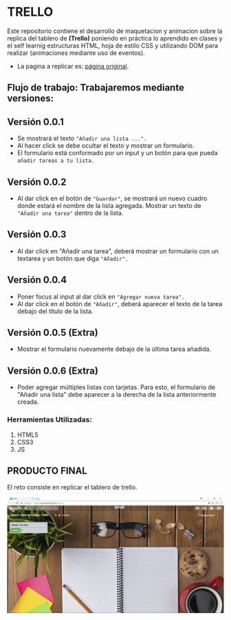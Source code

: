 # TRELLO

Este repositorio contiene el desarrollo de maquetacion y animacion sobre la replica del tablero de **(Trello)** poniendo en práctica lo aprendido en clases y el self learnig estructuras HTML, hoja de estilo CSS y utilizando DOM para realizar (animaciones mediante uso de eventos).
- La pagina a replicar es: [página original](https://trello.com/b/WXGwujXH/spring2-maquetado-web-con-html-css).


## Flujo de trabajo: Trabajaremos mediante versiones:

## Versión 0.0.1

* Se mostrará el texto `"Añadir una lista ...".`
* Al hacer click se debe ocultar el texto y mostrar un formulario.
* El formulario está conformado por un input y un botón para que pueda `añadir tareas a tu lista.`

## Versión 0.0.2

* Al dar click en el botón de `"Guardar"`, se mostrará un nuevo cuadro donde estará el nombre de la lista agregada.
 Mostrar un texto de `"Añadir una tarea"` dentro de la lista.

## Versión 0.0.3

* Al dar click en "Añadir una tarea", deberá mostrar un formulario con un textarea y un botón que diga `"Añadir".`

## Versión 0.0.4

* Poner focus al input al dar click en `"Agregar nueva tarea".`
* Al dar click en el botón de `"Añadir"`, deberá aparecer el texto de la tarea debajo del título de la lista.

## Versión 0.0.5 (Extra)

* Mostrar el formulario nuevamente debajo de la última tarea añadida.

## Versión 0.0.6 (Extra)

* Poder agregar múltiples listas con tarjetas. Para esto, el formulario de "Añadir una lista" debe aparecer a la derecha de la lista anteriormente creada.

### Herramientas Utilizadas:
1. HTML5
2. CSS3
3. JS 

## PRODUCTO FINAL
El reto consiste en replicar el tablero de trello.

![frelancer](assets/images/trelloFinal.PNG) 
